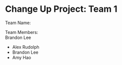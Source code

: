 # Change Up Project: Team 1

Team Name: <br/>

Team Members: <br/>
Brandon Lee
- Alex Rudolph <br />
- Brandon Lee <br/>
- Amy Hao
